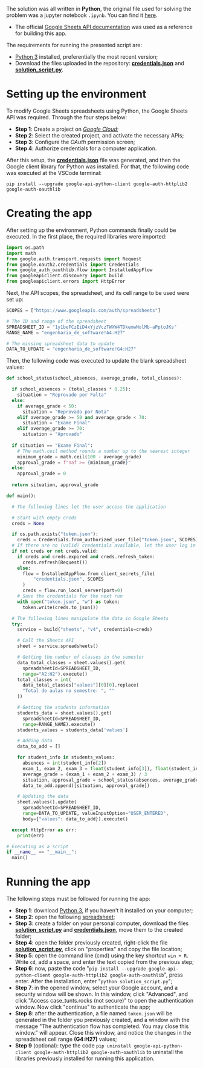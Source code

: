 The solution was all written in **Python**, the original file used for solving the problem was a jupyter notebook `.ipynb`. You can find it <a href="https://github.com/BrunoGallani/case_trust.rocks/blob/main/Case%20-%20TrustRocks.ipynb">here</a>.
- The official <a href="https://developers.google.com/sheets/api/quickstart/python">Google Sheets API documentation</a> was used as a reference for building this app.

The requirements for running the presented script are:
- <a href="https://www.python.org/downloads/">Python 3</a> installed, preferentially the most recent version;
- Download the files uploaded in the repository: <a href="https://github.com/BrunoGallani/case_trust.rocks/blob/main/credentials.json">**credentials.json**</a> and <a href="https://github.com/BrunoGallani/case_trust.rocks/blob/main/solution_script.py">**solution_script.py**</a>.

# Setting up the environment

To modify Google Sheets spreadsheets using Python, the Google Sheets API was required. Through the four steps below:

- **Step 1**: Create a project on <a href="https://console.cloud.google.com/">*Google Cloud*</a>;
- **Step 2**: Select the created project, and activate the necessary APIs;
- **Step 3**: Configure the *OAuth* permission screen;
- **Step 4**: Authorize credentials for a computer application.

After this setup, the <a href="https://github.com/BrunoGallani/case_trust.rocks/blob/main/credentials.json">**credentials.json**</a> file was generated, and then the Google client library for Python was installed. For that, the following code was executed at the VSCode terminal:
```
pip install --upgrade google-api-python-client google-auth-httplib2 google-auth-oauthlib
```

# Creating the app
After setting up the environment, Python commands finally could be executed. In the first place, the required libraries were imported:
```python
import os.path
import math
from google.auth.transport.requests import Request
from google.oauth2.credentials import Credentials
from google_auth_oauthlib.flow import InstalledAppFlow
from googleapiclient.discovery import build
from googleapiclient.errors import HttpError
```

Next, the API scopes, the spreadsheet, and its cell range to be used were set up:
```python
SCOPES = ["https://www.googleapis.com/auth/spreadsheets"]

# The ID and range of the spreadsheet
SPREADSHEET_ID = "1y1beFCzEiD4xYjzVczTWXW4TDkemwNolMb-aPptoJKs"
RANGE_NAME = "engenharia_de_software!A4:H27"

# The missing spreadsheet data to update
DATA_TO_UPDATE = "engenharia_de_software!G4:H27"
```

Then, the following code was executed to update the blank spreadsheet values:
```python
def school_status(school_absences, average_grade, total_classes):

  if school_absences > (total_classes * 0.25):
    situation = "Reprovado por Falta"
  else:
    if average_grade < 50:
      situation = "Reprovado por Nota"
    elif average_grade >= 50 and average_grade < 70:
      situation = "Exame Final"
    elif average_grade >= 70:
      situation = "Aprovado"
    
  if situation == "Exame Final":
    # The math.ceil method rounds a number up to the nearest integer
    minimum_grade = math.ceil(100 - average_grade)
    approval_grade = f"naf >= {minimum_grade}"
  else:
    approval_grade = 0
  
  return situation, approval_grade

def main():

  # The following lines let the user access the application

  # Start with empty creds
  creds = None

  if os.path.exists("token.json"):
    creds = Credentials.from_authorized_user_file("token.json", SCOPES)
  # If there are no (valid) credentials available, let the user log in
  if not creds or not creds.valid:
    if creds and creds.expired and creds.refresh_token:
      creds.refresh(Request())
    else:
      flow = InstalledAppFlow.from_client_secrets_file(
          "credentials.json", SCOPES
      )
      creds = flow.run_local_server(port=0)
    # Save the credentials for the next run
    with open("token.json", "w") as token:
      token.write(creds.to_json())

  # The following lines manipulate the data in Google Sheets
  try:
    service = build("sheets", "v4", credentials=creds)

    # Call the Sheets API
    sheet = service.spreadsheets()

    # Getting the number of classes in the semester
    data_total_classes = sheet.values().get(
      spreadsheetId=SPREADSHEET_ID,
      range="A2:H2").execute()
    total_classes = int(
      data_total_classes["values"][0][0].replace(
      "Total de aulas no semestre: ", ""
    ))

    # Getting the students information
    students_data = sheet.values().get(
      spreadsheetId=SPREADSHEET_ID,
      range=RANGE_NAME).execute()
    students_values = students_data['values']

    # Adding data
    data_to_add = []

    for student_info in students_values:
      absences = int(student_info[2])
      exam_1, exam_2, exam_3 = float(student_info[3]), float(student_info[4]), float(student_info[5])
      average_grade = (exam_1 + exam_2 + exam_3) / 3
      situation, approval_grade = school_status(absences, average_grade, total_classes)
      data_to_add.append([situation, approval_grade])

    # Updating the data
    sheet.values().update(
      spreadsheetId=SPREADSHEET_ID,
      range=DATA_TO_UPDATE, valueInputOption="USER_ENTERED",
      body={"values": data_to_add}).execute()

  except HttpError as err:
    print(err)

# Executing as a script
if __name__ == "__main__":
  main()
```

# Running the app

The following steps must be followed for running the app:
- **Step 1**: download <a href="https://www.python.org/downloads/">Python 3</a>, if you haven't it installed on your computer;
- **Step 2**: open the following <a href="https://docs.google.com/spreadsheets/d/1y1beFCzEiD4xYjzVczTWXW4TDkemwNolMb-aPptoJKs/edit#gid=0">spreadsheet</a>;
- **Step 3**: create a folder on your personal computer, download the files <a href="https://github.com/BrunoGallani/case_trust.rocks/blob/main/solution_script.py">**solution_script.py**</a> and <a href="https://github.com/BrunoGallani/case_trust.rocks/blob/main/credentials.json">**credentials.json**</a>, move them to the created folder;
- **Step 4**: open the folder previously created, right-click the file <a href="https://github.com/BrunoGallani/case_trust.rocks/blob/main/solution_script.py">**solution_script.py**</a>, click on "properties" and copy the file location;
- **Step 5**: open the command line (cmd) using the key shortcut `win + R`. Write `cd`, add a space, and enter the text copied from the previous step;
- **Step 6**: now, paste the code "`pip install --upgrade google-api-python-client google-auth-httplib2 google-auth-oauthlib`", press enter. After the installation, enter "`python solution_script.py`";
- **Step 7**: in the opened window, select your Google account, and a security window will be shown. In this window, click "Advanced", and click "Access case_tunts.rocks (not secure)" to open the authentication window. Now click "continue" to authenticate the app;
- **Step 8**: after the authentication, a file named `token.json` will be generated in the folder you previously created, and a window with the message "The authentication flow has completed. You may close this window." will appear. Close this window, and notice the changes in the spreadsheet cell range **(G4:H27)** values;
- **Step 9** (optional): type the code `pip uninstall google-api-python-client google-auth-httplib2 google-auth-oauthlib` to uninstall the libraries previously installed for running this application.
